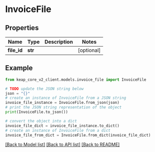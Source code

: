 # InvoiceFile


## Properties

Name | Type | Description | Notes
------------ | ------------- | ------------- | -------------
**file_id** | **str** |  | [optional] 

## Example

```python
from keap_core_v2_client.models.invoice_file import InvoiceFile

# TODO update the JSON string below
json = "{}"
# create an instance of InvoiceFile from a JSON string
invoice_file_instance = InvoiceFile.from_json(json)
# print the JSON string representation of the object
print(InvoiceFile.to_json())

# convert the object into a dict
invoice_file_dict = invoice_file_instance.to_dict()
# create an instance of InvoiceFile from a dict
invoice_file_from_dict = InvoiceFile.from_dict(invoice_file_dict)
```
[[Back to Model list]](../README.md#documentation-for-models) [[Back to API list]](../README.md#documentation-for-api-endpoints) [[Back to README]](../README.md)


